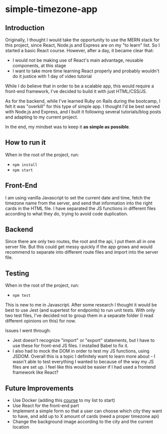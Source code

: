 # simple-timezone-app
## Introduction
Originally, I thought I would take the opportunity to use the MERN stack for this project, since React, Node.js and Express are on my "to learn" list. So I started a basic React course.
However, after a day, it became clear that:
- I would not be making use of React's main advantage, reusable components, at this stage
- I want to take more time learning React properly and probably wouldn't do it justice with 1 day of video tutorial

While I do believe that in order to be a scalable app, this would require a front-end framework, I've decided to build it with just HTML/CSS/JS.

As for the backend, while I've learned Ruby on Rails during the bootcamp, I felt it was "overkill" for this type of simple app. I thought I'd be best served with Node.js and Express, and I built it following several tutorials/blog posts and adapting to my current project.

In the end, my mindset was to keep it **as simple as possible**.

## How to run it
When in the root of the project, run:
- `npm install`
- `npm start`

## Front-End
I am using vanilla Javascript to set the current date and time, fetch the timezone name from the server, and send that information into the right cards in the HTML file.
I have separated the JS functions in different files according to what they do, trying to avoid code duplication.

## Backend
Since there are only two routes, the root and the api, I put them all in one server file. But this could get messy quickly if the app grows and would recommend to separate into different route files and import into the server file.

## Testing
When in the root of the project, run:
- `npm test`

This is new to me in Javascript. After some research I thought it would be best to use Jest (and supertest for endpoints) to run unit tests.
With only two test files, I've decided not to group them in a separate folder (I read different opinions on this) for now.

Issues I went through:
- Jest doesn't recognize "import" or "export" statements, but I have to use these for front-end JS files. I installed Babel to fix it.
- I also had to mock the DOM in order to test my JS functions, using JSDOM.
Overall this is a topic I definitely want to learn more about - I wasn't able to test everything I wanted to because of the way my JS files are set up. I feel like this would be easier if I had used a frontend framework like React?

## Future Improvements
- Use Docker (adding this [course](https://www.youtube.com/watch?v=fqMOX6JJhGo) to my list to start)
- Use React for the front-end part
- Implement a simple form so that a user can choose which city they want to have, and add up to X amount of cards (need a proper timezone api)
- Change the background image according to the city and the current location

